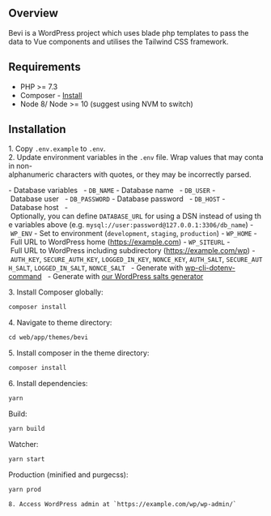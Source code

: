## Overview

Bevi is a WordPress project which uses blade php templates to pass the data to Vue components and utilises the Tailwind CSS framework.

## Requirements


- PHP >= 7.3
- Composer - [Install](https://getcomposer.org/doc/00-intro.md#installation-linux-unix-osx)
- Node 8/ Node >= 10 (suggest using NVM to switch)

## Installation

1. Copy `.env.example` to `.env`.
2. Update environment variables in the `.env` file. Wrap values that may contain non-alphanumeric characters with quotes, or they may be incorrectly parsed.

- Database variables
  - `DB_NAME` - Database name
  - `DB_USER` - Database user
  - `DB_PASSWORD` - Database password
  - `DB_HOST` - Database host
  - Optionally, you can define `DATABASE_URL` for using a DSN instead of using the variables above (e.g. `mysql://user:password@127.0.0.1:3306/db_name`)
- `WP_ENV` - Set to environment (`development`, `staging`, `production`)
- `WP_HOME` - Full URL to WordPress home (https://example.com)
- `WP_SITEURL` - Full URL to WordPress including subdirectory (https://example.com/wp)
- `AUTH_KEY`, `SECURE_AUTH_KEY`, `LOGGED_IN_KEY`, `NONCE_KEY`, `AUTH_SALT`, `SECURE_AUTH_SALT`, `LOGGED_IN_SALT`, `NONCE_SALT`
  - Generate with [wp-cli-dotenv-command](https://github.com/aaemnnosttv/wp-cli-dotenv-command)
  - Generate with [our WordPress salts generator](https://roots.io/salts.html)

3. Install Composer globally:
``` sh 
composer install
```
4. Navigate to theme directory:
``` sh 
cd web/app/themes/bevi
```
5. Install composer in the theme directory:
``` sh 
composer install
```
6. Install dependencies:
``` sh 
yarn
```

Build:
``` sh 
yarn build
```
Watcher:
``` sh 
yarn start
```
Production (minified and purgecss):
``` sh 
yarn prod
```
```
8. Access WordPress admin at `https://example.com/wp/wp-admin/`
